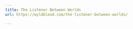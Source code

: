 ```yaml
---
title: The Listener Between Worlds
url: https://wyldblood.com/the-listener-between-worlds/

---
```

